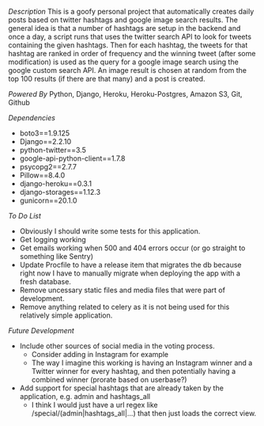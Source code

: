 
*Description*
This is a goofy personal project that automatically creates daily posts based on twitter hashtags and google image search results. The general idea is that a number of hashtags are setup in the backend and once a day, a script runs that uses the twitter search API to look for tweets containing the given hashtags. Then for each hashtag, the tweets for that hashtag are ranked in order of frequency and the winning tweet (after some modification) is used as the query for a google image search using the google custom search API. An image result is chosen at random from the top 100 results (if there are that many) and a post is created. 

*Powered By*
Python, Django, Heroku, Heroku-Postgres, Amazon S3, Git, Github 

*Dependencies*
- boto3==1.9.125
- Django==2.2.10
- python-twitter==3.5
- google-api-python-client==1.7.8
- psycopg2==2.7.7
- Pillow==8.4.0
- django-heroku==0.3.1
- django-storages==1.12.3
- gunicorn==20.1.0

*To Do List*
- Obviously I should write some tests for this application. 
- Get logging working
- Get emails working when 500 and 404 errors occur (or go straight to something like Sentry)
- Update Procfile to have a release item that migrates the db because right now I have to manually migrate when deploying the app with a fresh database. 
- Remove uncessary static files and media files that were part of development. 
- Remove anything related to celery as it is not being used for this relatively simple application. 


*Future Development*
- Include other sources of social media in the voting process. 
	- Consider adding in Instagram for example
	- The way I imagine this working is having an Instagram winner and a Twitter winner for every hashtag, and then potentially having a combined winner (prorate based on userbase?)
- Add support for special hashtags that are already taken by the application, e.g. admin and hashtags_all
	- I think I would just have a url regex like /special/(admin|hashtags_all|...) that then just loads the correct view. 